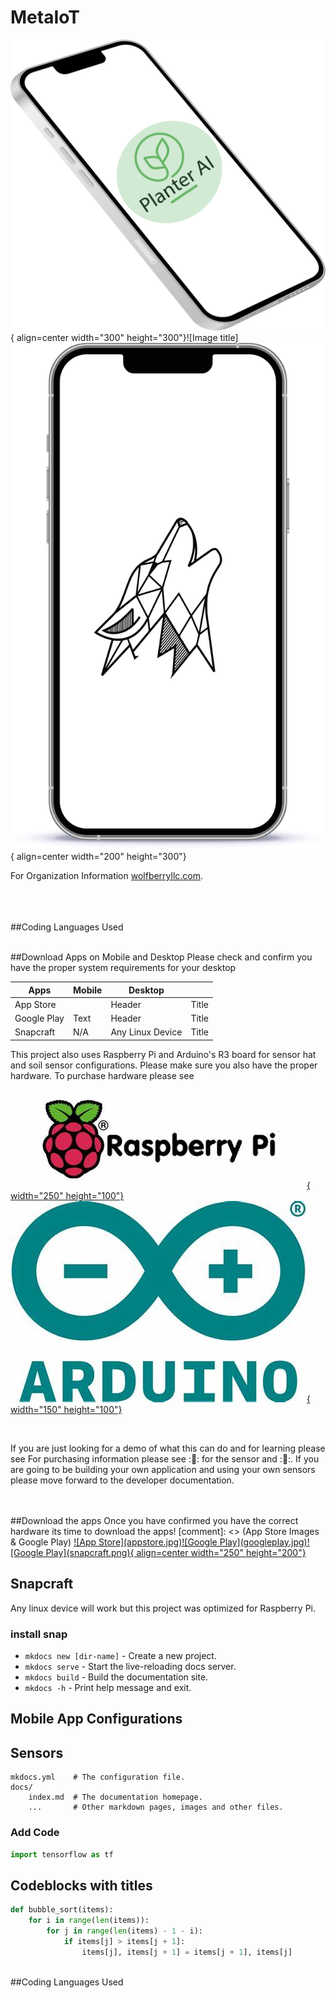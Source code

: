 <script src="https://kit.fontawesome.com/267ca0a163.js" crossorigin="anonymous"></script>
<script src="https://cdn.jsdelivr.net/npm/clipboard@2.0.10/dist/clipboard.min.js"></script>

# MetaIoT 

[comment]: <> (This is the header image)
![Image title](planterai.jpg){ align=center width="300" height="300"}![Image title]![Image title](planterai3.jpg){ align=center width="200" height="300"}

[comment]: <> (Link to website)
For Organization Information [wolfberryllc.com](https://www.wolfberryllc.com).
<br>
<br>
<br>
<br>

##Coding Languages Used
<i class="fa-brands fa-js fa-4x"></i>
<i class="fa-brands fa-python fa-4x"></i>
<br>
<br>

##Download Apps on Mobile and Desktop
Please check and confirm you have the proper system requirements for your desktop

[comment]: <> (requirements)

| Apps        | Mobile      | Desktop     |             |
| ----------- | ----------- | ----------- | ----------- |
| App Store   |             | Header      | Title       |
| Google Play | Text        | Header      | Title       |
| Snapcraft   | N/A         | Any Linux Device      | Title       |

This project also uses Raspberry Pi and Arduino's R3 board for sensor hat and soil sensor configurations. Please make sure you also have the proper hardware. To purchase hardware please see 

[comment]: <> (hardware purchasing links)
<a href="http://google.com.au/" rel="purchase hardware">![Raspberry Pi](raspberrypi.jpg){ width="250" height="100"}</a>
<a href="http://google.com.au/" rel="Sensor Kit">![Arduino](arduino.jpg){ width="150" height="100"}</a>

<br>

[comment]: <> (Paragraph)

If you are just looking for a demo of what this can do and for learning please see For purchasing information please  see ::link:: for the sensor    and ::link::. If you are going to be building your own application and using your own sensors please move forward to the developer documentation.

<br>
<br>
##Download the apps
Once you have confirmed you have the correct hardware its time to download the apps!
[comment]: <> (App Store Images & Google Play)
<a href="http://google.com.au/" rel="some text">![App Store](appstore.jpg)</a><a href="http://google.com.au/" rel="some text">![Google Play](googleplay.jpg)</a><a href="http://google.com.au/" rel="some text">![Google Play](snapcraft.png){ align=center width="250" height="200"}</a>


<br>

[comment]: <> (Snapcraft link)
## Snapcraft 
Any linux device will work but this project was optimized for Raspberry Pi.

### install snap
* `mkdocs new [dir-name]` - Create a new project.
* `mkdocs serve` - Start the live-reloading docs server.
* `mkdocs build` - Build the documentation site.
* `mkdocs -h` - Print help message and exit.


## Mobile App Configurations


## Sensors

    mkdocs.yml    # The configuration file.
    docs/
        index.md  # The documentation homepage.
        ...       # Other markdown pages, images and other files.

### Add Code 
``` py
import tensorflow as tf
```

## Codeblocks with titles
``` py title="bubble_sort.py"
def bubble_sort(items):
    for i in range(len(items)):
        for j in range(len(items) - 1 - i):
            if items[j] > items[j + 1]:
                items[j], items[j + 1] = items[j + 1], items[j]
                
```

<div class="grid cards" markdown>

##Coding Languages Used
<i class="fa-brands fa-js fa-4x"></i>
<i class="fa-brands fa-python fa-4x"></i>

</div>

<a href="https://github.com/wolfberryllc/MetaIoT"><i class="fa-brands fa-github fa-4x"></i></a>
</div>

[comment]: <> (This is a comment, it will not be included)
[comment]: <> (in  the output file unless you use it in)
[comment]: <> (add copy to code)

<script src="dist/clipboard.min.js"></script>



